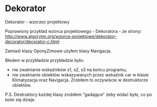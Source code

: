 # Dekorator
Dekorator - wzorzec projektowy

Poprawiony przykład wzorca projektowego - Dekoratora -  ze strony:
http://www.algorytm.org/wzorce-projektowe/dekorator-decorator/decorator-c.html

Zamiast klasy OponyZimowe użyłem klasy Navigacja.

Błedem w przykładzie przykładzie było:
- nie zwalnianie wskaźników s1, s2, s3 na końcu programu,
- nie zwalnianie obiektów wskazywanych przez wskaźnik car w klasie Klimatyzacja oraz Navigacja. Zrobiłem to oczywiście w destruktorze obiektów.

P.S. Destruktory każdej klasy zrobiłem "gadające" żeby widać było, co po kolei się dzieje.
